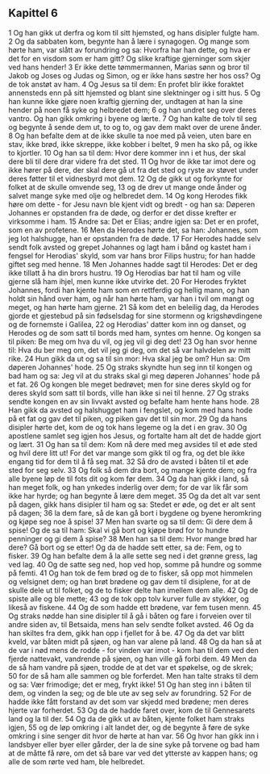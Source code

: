 ## Kapittel 6

1 Og han gikk ut derfra og kom til sitt hjemsted, og hans disipler fulgte ham.
2 Og da sabbaten kom, begynte han å lære i synagogen. Og mange som hørte ham, var slått av forundring og sa: Hvorfra har han dette, og hva er det for en visdom som er ham gitt? Og slike kraftige gjerninger som skjer ved hans hender!
3 Er ikke dette tømmermannen, Marias sønn og bror til Jakob og Joses og Judas og Simon, og er ikke hans søstre her hos oss? Og de tok anstøt av ham.
4 Og Jesus sa til dem: En profet blir ikke foraktet annensteds enn på sitt hjemsted og blant sine slektninger og i sitt hus.
5 Og han kunne ikke gjøre noen kraftig gjerning der, undtagen at han la sine hender på noen få syke og helbredet dem;
6 og han undret seg over deres vantro. Og han gikk omkring i byene og lærte.
7 Og han kalte de tolv til seg og begynte å sende dem ut, to og to, og gav dem makt over de urene ånder.
8 Og han befalte dem at de ikke skulle ta noe med på veien, uten bare en stav, ikke brød, ikke skreppe, ikke kobber i beltet,
9 men ha sko på, og ikke to kjortler.
10 Og han sa til dem: Hvor dere kommer inn i et hus, der skal dere bli til dere drar videre fra det sted.
11 Og hvor de ikke tar imot dere og ikke hører på dere, der skal dere gå ut fra det sted og ryste av støvet under deres føtter til et vidnesbyrd mot dem.
12 Og de gikk ut og forkynte for folket at de skulle omvende seg,
13 og de drev ut mange onde ånder og salvet mange syke med olje og helbredet dem.
14 Og kong Herodes fikk høre om dette - for Jesu navn ble kjent vidt og bredt - og han sa: Døperen Johannes er opstanden fra de døde, og derfor er det disse krefter er virksomme i ham.
15 Andre sa: Det er Elias; andre igjen sa: Det er en profet, som en av profetene.
16 Men da Herodes hørte det, sa han: Johannes, som jeg lot halshugge, han er opstanden fra de døde.
17 For Herodes hadde selv sendt folk avsted og grepet Johannes og lagt ham i bånd og kastet ham i fengsel for Herodias' skyld, som var hans bror Filips hustru; for han hadde giftet seg med henne.
18 Men Johannes hadde sagt til Herodes: Det er deg ikke tillatt å ha din brors hustru.
19 Og Herodias bar hat til ham og ville gjerne slå ham ihjel, men kunne ikke utvirke det.
20 For Herodes fryktet Johannes, fordi han kjente ham som en rettferdig og hellig mann, og han holdt sin hånd over ham, og når han hørte ham, var han i tvil om mangt og meget, og han hørte ham gjerne.
21 Så kom det en beleilig dag, da Herodes gjorde et gjestebud på sin fødselsdag for sine stormenn og krigshøvdingene og de fornemste i Galilea,
22 og Herodias' datter kom inn og danset, og Herodes og de som satt til bords med ham, syntes om henne. Og kongen sa til piken: Be meg om hva du vil, og jeg vil gi deg det!
23 Og han svor henne til: Hva du ber meg om, det vil jeg gi deg, om det så var halvdelen av mitt rike.
24 Hun gikk da ut og sa til sin mor: Hva skal jeg be om? Hun sa: Om døperen Johannes' hode.
25 Og straks skyndte hun seg inn til kongen og bad ham og sa: Jeg vil at du straks skal gi meg døperen Johannes' hode på et fat.
26 Og kongen ble meget bedrøvet; men for sine deres skyld og for deres skyld som satt til bords, ville han ikke si nei til henne.
27 Og straks sendte kongen en av sin livvakt avsted og befalte ham hente hans hode.
28 Han gikk da avsted og halshugget ham i fengslet, og kom med hans hode på et fat og gav det til piken, og piken gav det til sin mor.
29 Og da hans disipler hørte det, kom de og tok hans legeme og la det i en grav.
30 Og apostlene samlet seg igjen hos Jesus, og fortalte ham alt det de hadde gjort og lært.
31 Og han sa til dem: Kom nå dere med meg avsides til et øde sted og hvil dere litt ut! For det var mange som gikk til og fra, og det ble ikke engang tid for dem til å få seg mat.
32 Så dro de avsted i båten til et øde sted for seg selv.
33 Og folk så dem dra bort, og mange kjente dem; og fra alle byene løp de til fots dit og kom før dem.
34 Og da han gikk i land, så han meget folk, og han ynkedes inderlig over dem; for de var lik får som ikke har hyrde; og han begynte å lære dem meget.
35 Og da det alt var sent på dagen, gikk hans disipler til ham og sa: Stedet er øde, og det er alt sent på dagen;
36 la dem fare, så de kan gå bort i bygdene og byene heromkring og kjøpe seg noe å spise!
37 Men han svarte og sa til dem: Gi dere dem å spise! Og de sa til ham: Skal vi gå bort og kjøpe brød for to hundre penninger og gi dem å spise?
38 Men han sa til dem: Hvor mange brød har dere? Gå bort og se etter! Og da de hadde sett etter, sa de: Fem, og to fisker.
39 Og han befalte dem å la alle sette seg ned i det grønne gress, lag ved lag.
40 Og de satte seg ned, hop ved hop, somme på hundre og somme på femti.
41 Og han tok de fem brød og de to fisker, så opp mot himmelen og velsignet dem; og han brøt brødene og gav dem til disiplene, for at de skulle dele ut til folket, og de to fisker delte han imellem dem alle.
42 Og de spiste alle og ble mette;
43 og de tok opp tolv kurver fulle av stykker, og likeså av fiskene.
44 Og de som hadde ett brødene, var fem tusen menn.
45 Og straks nødde han sine disipler til å gå i båten og fare i forveien over til andre siden av, til Betsaida, mens han selv sendte folket avsted.
46 Og da han skiltes fra dem, gikk han opp i fjellet for å be.
47 Og da det var blitt kveld, var båten midt på sjøen, og han var alene på land.
48 Og da han så at de var i nød mens de rodde - for vinden var imot - kom han til dem ved den fjerde nattevakt, vandrende på sjøen, og han ville gå forbi dem.
49 Men da de så ham vandre på sjøen, trodde de at det var et spøkelse, og de skrek;
50 for de så ham alle sammen og ble forferdet. Men han talte straks til dem og sa: Vær frimodige; det er meg, frykt ikke!
51 Og han steg inn i båten til dem, og vinden la seg; og de ble ute av seg selv av forundring.
52 For de hadde ikke fått forstand av det som var skjedd med brødene; men deres hjerte var forherdet.
53 Og da de hadde faret over, kom de til Gennesarets land og la til der.
54 Og da de gikk ut av båten, kjente folket ham straks igjen,
55 og de løp omkring i alt landet der, og de begynte å føre de syke omkring i sine senger dit hvor de hørte at han var.
56 Og hvor han gikk inn i landsbyer eller byer eller gårder, der la de sine syke på torvene og bad ham at de måtte få røre, om det så bare var ved det ytterste av kappen hans; og alle de som rørte ved ham, ble helbredet.
